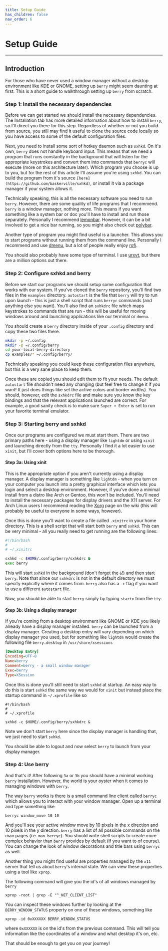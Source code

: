 ```yaml
---
title: Setup Guide 
has_children: false
nav_order: 6
---
```


# Setup Guide 

---

## Introduction

For those who have never used a window manager without a desktop environment like
KDE or GNOME, setting up `berry` might seem daunting at first.
This is a short guide to walkthrough setting up `berry` from scratch.

### Step 1: Install the necessary dependencies

Before we can get started we should install the necessary dependencies.
The Installation tab has more detailed information about how to install `berry`,
so I'll direct you there for this step.
Regardless of whether or not you build from source,
you still may find it useful to clone the source code locally so you have access
to some of the default configuration files.

Next, you need to install some sort of hotkey daemon such as `sxhkd`.
On it's own, `berry` does not handle keyboard input.
This means that we need a program that runs constantly in the background
that will listen for the appropriate keystrokes and convert them
into commands that `berryc` will execute (more on this architecture later).
Which program you choose is up to you, but for the rest of this article I'll assume
you're using `sxhkd`.
You can build the program from it's source `[here](https://github.com/baskerville/sxhkd)`,
or install it via a package manager if your system allows it.

Technically speaking, this is all the necessary software you need to run `berry`.
However, there are some quality of life programs that I recommend.
`berry` is a window manager, nothing more.
This means if you want something like a system bar or doc you'll have to install
and run those separately.
Personally I recommend [lemonbar](https://github.com/LemonBoy/bar).
However, it can be a bit involved to get a nice bar running, so you might also check out
[polybar](https://github.com/polybar/polybar).

Another type of program you might find useful is a launcher.
This allows you to start programs without running them from the command line.
Personally I recommend and use [dmenu](https://tools.suckless.org/dmenu/),
but a lot of people really enjoy [rofi](https://github.com/davatorium/rofi).

You should also probably have some type of terminal.
I use [urxvt](http://software.schmorp.de/pkg/rxvt-unicode.html),
but there are a million options out there.


### Step 2: Configure sxhkd and berry

Before we start our programs we should setup some configuration that works with our system.
If you've cloned the `berry` repository, you'll find two files in the `examples` directory.
`autostart` is the file that `berry` will try to run upon launch - this is just a shell script
that runs `berryc` commands (and anything else you want).
You'll also find an `sxhkdrc` file which maps keystrokes to commands that are run - this will
be useful for moving windows around and launching applications like our terminal
or `dmenu`.

You should create a `berry` directory inside of your `.config` directory and copy
these two files there.
```bash
mkdir -p ~/.config
mkdir -p ~/.config/berry
cd your-local-berry-directory
cp examples/* ~/.config/berry/
```
Technically speaking you could keep these configuration files anywhere,
but this is a very sane place to keep them.

Once these are copied you should edit them to fit your needs.
The default `autostart` file shouldn't need any changing (but feel free to change it if you want!
It just does things like set the active colors and border widths).
You should, however, edit the `sxhkdrc` file and make sure you know the key bindings
and that the relevant applications launched are correct.
For example, a good sanity check is to make sure `Super + Enter` is set to run your favorite
terminal emulator.

### Step 3: Starting berry and sxhkd

Once our programs are configured we must start them.
There are two primary paths here - using a display manager like `lightdm`
or using `xinit` and launching directly from the `tty`.
Personally I find it a lot easier to use `xinit`, but I'll cover both options here to be thorough.

#### Step 3a: Using xinit

This is the appropriate option if you aren't currently using a display manager.
A display manager is something like `lightdm` - when you turn on your computer you launch
into a pretty graphical interface which lets you login and select a desktop environment.
However, if you've done a minimal install from a distro like Arch or Gentoo, this won't
be included.
You'll need to install the necessary packages for display drivers and the X11 server.
For Arch Linux users I recommend reading the [Xorg](https://wiki.archlinux.org/index.php/xorg)
page on the wiki (this will probably be useful to everyone in some ways, however).

Once this is done you'll want to create a file called `.xinitrc` in your home directory.
This is a shell script that will start both `berry` and `sxhkd`.
This can be very minimal - all you really need to get running are the following lines:
```bash
#!/bin/bash
# 
# ~/.xinitrc

sxhkd -c $HOME/.config/berry/sxhkdrc &
exec berry
```
This will start `sxhkd` in the background (don't forget the `&`!)
and then start `berry`.
Note that since our `sxhkdrc` is not in the default directory we must specify explicitly
where it comes from.
`berry` also has a `-c` flag if you want to use a different `autostart` file.

Now, you should be able to start `berry` simply by typing `startx` from the `tty`.

#### Step 3b: Using a display manager

If you're coming from a desktop environment like GNOME or KDE you likely already have a
display manager installed.
`berry` can be launched from a display manager.
Creating a desktop entry will vary depending on which display manager you used, but for something
like `lightdm` would create the following file `berry.desktop` in `/usr/share/xsessions`

```ini
[Desktop Entry]
Encoding=UTF-8
Name=berry
Comment=berry - a small window manager
Exec=berry
Type=XSession
```

Once this is done you'll still need to start `sxhkd` at startup.
An easy way to do this is start `sxhkd` the same way we would for `xinit` but instead place
the startup command in `~/.xprofile` like so
```
#!/bin/bash
#
# ~/.xprofile

sxhkd -c $HOME/.config/berry/sxhkdrc &
```
Note we don't start `berry` here since the display manager is handling that, we just need to
start `sxhkd`.

You should be able to logout and now select `berry` to launch from your display manager.

### Step 4: Use berry

And that's it!
After following `3a` or `3b` you should have a minimal working `berry` installation.
However, the world is your oyster when it comes to managing windows with `berry`.

The way `berry` works is there is a small command line client called `berryc` which
allows you to interact with your window manager.
Open up a terminal and type something like
```
berryc window_move 10 10
```
And you'll see your active window move by 10 pixels in the x direction and 10 pixels in the y direction.
`berry` has a list of all possible commands on the man pages (i.e. `man berryc`).
You should write shell scripts to create more complex behavior than `berry` provides by default
(if you want to of course).
You can change the look of window decorations and title bars using `berryc` as well.

Another thing you might find useful are properties managed by the `x11` server that tell us about
`berry`'s internal state.
We can view these properties using a tool like `xprop`.

The following command will give you the id's of all windows managed by `berry`
```
xprop -root | grep -E "^_NET_CLIENT_LIST"
```
You can inspect these windows further by looking at the `BERRY_WINDOW_STATUS` property on one of
these windows, something like
```
xprop -id 0xXXXXXX BERRY_WINDOW_STATUS
```
where `0xXXXXXX` is on the id's from the previous command.
This will tell you information like the coordinates of a window and what desktop it's on, etc.

That should be enough to get you on your journey!
